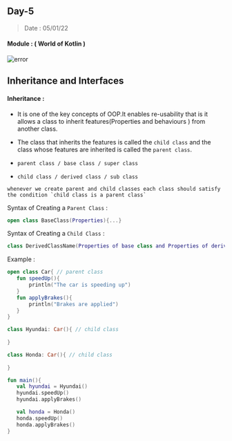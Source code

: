 ## Day-5

> Date : 05/01/22

#### Module : ( World of Kotlin ) 
![error](https://cdn57.androidauthority.net/wp-content/uploads/2017/11/kotlin-and-android-840x472.jpg.webp)

## Inheritance and Interfaces

#### Inheritance : 
* It is one of the key concepts of OOP.It enables re-usability that is it allows a class to inherit features(Properties and behaviours ) from another class.
* The class  that inherits the features is called the `child class` and the class whose features are inherited is called the `parent class`.

* `parent class / base class / super class`
* `child class / derived class / sub class`

```text 
whenever we create parent and child classes each class should satisfy the condition `child class is a parent class`
```

Syntax of Creating a `Parent Class` : 
```kotlin
open class BaseClass(Properties){...}
```

Syntax of Creating a `Child Class` : 
```kotlin
class DerivedClassName(Properties of base class and Properties of derived class):BaseClassName(Properties){...}
```

Example : 
```kotlin
open class Car{ // parent class
   fun speedUp(){
       println("The car is speeding up")
   }
   fun applyBrakes(){
       println("Brakes are applied")
   }
}

class Hyundai: Car(){ // child class
  
}

class Honda: Car(){ // child class
  
}

fun main(){
   val hyundai = Hyundai()
   hyundai.speedUp()
   hyundai.applyBrakes()

   val honda = Honda()
   honda.speedUp()
   honda.applyBrakes()
}
```